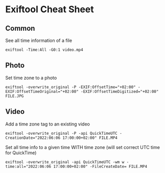 # Exiftool Cheat Sheet

## Common

See all time information of a file

```shell
exiftool -Time:All -G0:1 video.mp4
```

## Photo

Set time zone to a photo

```shell
exiftool -overwrite_original -P -EXIF:OffsetTime="+02:00" -EXIF:OffsetTimeOriginal="+02:00" -EXIF:OffsetTimeDigitized="+02:00" FILE.JPG
```

## Video

Add a time zone tag to an existing video

```shell
exiftool -overwrite_original -P -api QuickTimeUTC -CreationDate="2022:06:06 17:00:00+02:00" FILE.MP4
```

Set all time info to a given time WITH time zone (will set correct UTC time for
QuickTime)

```shell
exiftool -overwrite_original -api QuickTimeUTC -wm w -time:all="2022:06:06 17:00:00+02:00" -FileCreateDate= FILE.MP4
```
